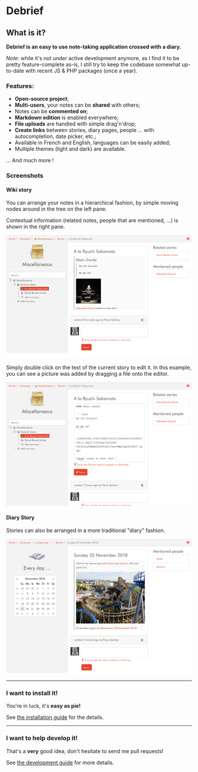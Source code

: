 # Debrief

## What is it?

**Debrief is an easy to use note-taking application crossed with a diary.**

*Note*: while it's not under active development anymore, as I find it to be pretty feature-complete as-is, I still try to keep the codebase somewhat up-to-date with recent JS & PHP packages (once a year).

### Features:

- **Open-source project**;
- **Multi-users**, your notes can be **shared** with others;
- Notes can be **commented on**;
- **Markdown edition** is enabled everywhere;
- **File uploads** are handled with simple drag'n'drop;
- **Create links** between stories, diary pages, people … with autocompletion, date picker, etc.;
- Available in French and English, languages can be easily added;
- Multiple themes (light and dark) are available.

… And much more !

### Screenshots

#### Wiki story

You can arrange your notes in a hierarchical fashion, by simple moving nodes around in the tree on the left pane. 

Contextual information (related notes, people that are mentioned, …) is shown in the right pane.

 ![Story WIKI](docs/pics/story-wiki.png)
 
 Simply double click on the text of the current story to edit it. In this example, you can see a picture was added by dragging a file onto the editor.
 
 ![Story WIKI](docs/pics/story-wiki-edit.png)
  
#### Diary Story

Stories can also be arranged in a more traditional "diary" fashion.
 
 ![Story Diary](docs/pics/story-diary.png) 
 
-----------------------

### I want to install it!

You're in luck, it's **easy as pie!**

See [the installation guide](install.md) for the details.

-----

### I want to help develop it!

That's a **very** good idea, don't hesitate to send me pull requests!

See [the development guide](develop.md) for more details.
